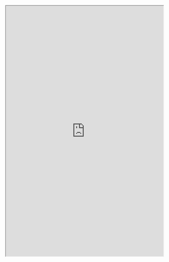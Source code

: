 
<iframe width="100%" height="800" src="https://azgaar.github.io/Fantasy-Map-Generator/?maplink=obsidian://open?vault=campaign&file=gm%2FTises.map"></iframe>

